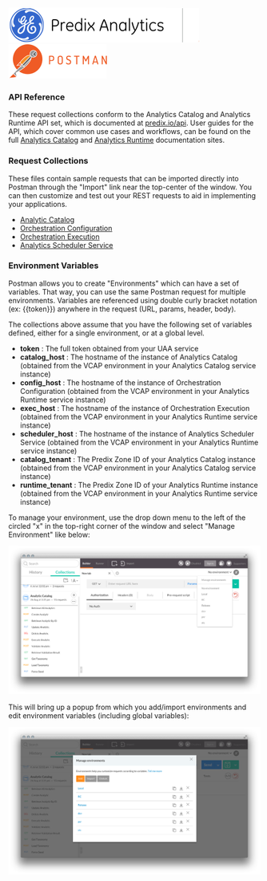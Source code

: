 ### ![Predix Analytics](./images/PredixAnalytics.png)![Predix Analytics](./images/separator.png)[![Postman](./images/postman-logo.png)](https://www.getpostman.com)


### API Reference
These request collections conform to the Analytics Catalog and Analytics Runtime API set, which is documented at [predix.io/api](https://www.predix.io/api). User guides for the API, which cover common use cases and workflows, can be found on the full [Analytics Catalog](https://www.predix.io/docs/#hcwYlgq4) and [Analytics Runtime](https://www.predix.io/docs/#pM5fe0l) documentation sites.


### Request Collections
These files contain sample requests that can be imported directly into Postman through the "Import" link near the top-center of the window. You can then customize and test out your REST requests to aid in implementing your applications.

* [Analytic Catalog](./Analytic_Catalog.json.postman_collection) 
* [Orchestration Configuration](./Orchestration_Configuration.json.postman_collection) 
* [Orchestration Execution](./Orchestration_Execution.json.postman_collection) 
* [Analytics Scheduler Service](./Scheduler_Service.json.postman_collection) 


### Environment Variables
Postman allows you to create "Environments" which can have a set of variables. That way, you can use the same Postman request for multiple environments. Variables are referenced using double curly bracket notation (ex: {{token}}) anywhere in the request (URL, params, header, body).

The collections above assume that you have the following set of variables defined, either for a single environment, or at a global level.

* **token** : The full token obtained from your UAA service
* **catalog_host** : The hostname of the instance of Analytics Catalog (obtained from the VCAP environment in your Analytics Catalog service instance)
* **config_host** : The hostname of the instance of Orchestration Configuration (obtained from the VCAP environment in your Analytics Runtime service instance)
* **exec_host** : The hostname of the instance of Orchestration Execution (obtained from the VCAP environment in your Analytics Runtime service instance)
* **scheduler_host** : The hostname of the instance of Analytics Scheduler Service (obtained from the VCAP environment in your Analytics Runtime service instance)
* **catalog_tenant** : The Predix Zone ID of your Analytics Catalog instance (obtained from the VCAP environment in your Analytics Catalog service instance)
* **runtime_tenant** : The Predix Zone ID of your Analytics Runtime instance (obtained from the VCAP environment in your Analytics Runtime service instance)


To manage your environment, use the drop down menu to the left of the circled "x" in the top-right corner of the window and select "Manage Environment" like below:

![Postman Environments Dropdown](./images/PostmanEnvironmentsDropdown.png)

This will bring up a popup from which you add/import environments and edit environment variables (including global variables):

![Postman Environemtns Popup](./images/PostmanEnvironmentsPopup.png)


